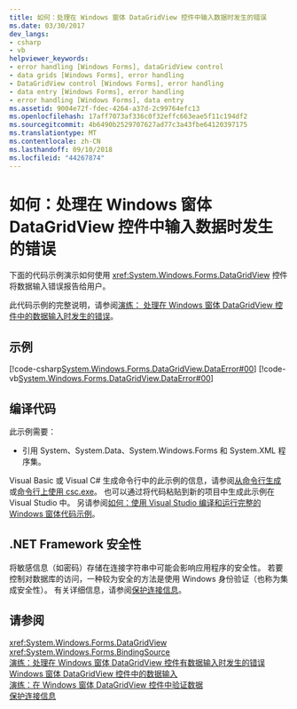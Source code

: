 ```yaml
---
title: 如何：处理在 Windows 窗体 DataGridView 控件中输入数据时发生的错误
ms.date: 03/30/2017
dev_langs:
- csharp
- vb
helpviewer_keywords:
- error handling [Windows Forms], dataGridView control
- data grids [Windows Forms], error handling
- DataGridView control [Windows Forms], error handling
- data entry [Windows Forms], error handling
- error handling [Windows Forms], data entry
ms.assetid: 9004e72f-fdec-4264-a37d-2c99764efc13
ms.openlocfilehash: 17aff7073af336c0f32effc663eae5f11c194df2
ms.sourcegitcommit: 4b6490b2529707627ad77c3a43fbe64120397175
ms.translationtype: MT
ms.contentlocale: zh-CN
ms.lasthandoff: 09/10/2018
ms.locfileid: "44267874"
---
```

# <a name="how-to-handle-errors-that-occur-during-data-entry-in-the-windows-forms-datagridview-control"></a>如何：处理在 Windows 窗体 DataGridView 控件中输入数据时发生的错误
下面的代码示例演示如何使用 <xref:System.Windows.Forms.DataGridView> 控件将数据输入错误报告给用户。  
  
 此代码示例的完整说明，请参阅[演练： 处理在 Windows 窗体 DataGridView 控件中的数据输入时发生的错误](../../../../docs/framework/winforms/controls/handling-errors-that-occur-during-data-entry-in-the-datagrid.md)。  
  
## <a name="example"></a>示例  
 [!code-csharp[System.Windows.Forms.DataGridView.DataError#00](../../../../samples/snippets/csharp/VS_Snippets_Winforms/System.Windows.Forms.DataGridView.DataError/CS/errorhandling.cs#00)]
 [!code-vb[System.Windows.Forms.DataGridView.DataError#00](../../../../samples/snippets/visualbasic/VS_Snippets_Winforms/System.Windows.Forms.DataGridView.DataError/VB/errorhandling.vb#00)]  
  
## <a name="compiling-the-code"></a>编译代码  
 此示例需要：  
  
-   引用 System、System.Data、System.Windows.Forms 和 System.XML 程序集。  
  
 Visual Basic 或 Visual C# 生成命令行中的此示例的信息，请参阅[从命令行生成](~/docs/visual-basic/reference/command-line-compiler/building-from-the-command-line.md)或[命令行上使用 csc.exe](~/docs/csharp/language-reference/compiler-options/command-line-building-with-csc-exe.md)。 也可以通过将代码粘贴到新的项目中生成此示例在 Visual Studio 中。  另请参阅[如何：使用 Visual Studio 编译和运行完整的 Windows 窗体代码示例](https://msdn.microsoft.com/library/Bb129228\(v=vs.110\))。  
  
## <a name="net-framework-security"></a>.NET Framework 安全性  
 将敏感信息（如密码）存储在连接字符串中可能会影响应用程序的安全性。 若要控制对数据库的访问，一种较为安全的方法是使用 Windows 身份验证（也称为集成安全性）。 有关详细信息，请参阅[保护连接信息](../../../../docs/framework/data/adonet/protecting-connection-information.md)。  
  
## <a name="see-also"></a>请参阅  
 <xref:System.Windows.Forms.DataGridView>  
 <xref:System.Windows.Forms.BindingSource>  
 [演练：处理在 Windows 窗体 DataGridView 控件有数据输入时发生的错误](../../../../docs/framework/winforms/controls/handling-errors-that-occur-during-data-entry-in-the-datagrid.md)  
 [Windows 窗体 DataGridView 控件中的数据输入](../../../../docs/framework/winforms/controls/data-entry-in-the-windows-forms-datagridview-control.md)  
 [演练：在 Windows 窗体 DataGridView 控件中验证数据](../../../../docs/framework/winforms/controls/walkthrough-validating-data-in-the-windows-forms-datagridview-control.md)  
 [保护连接信息](../../../../docs/framework/data/adonet/protecting-connection-information.md)
